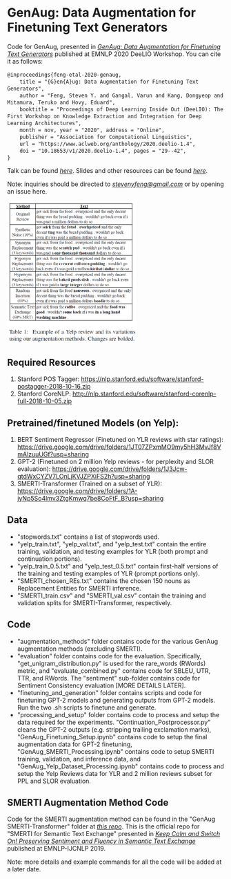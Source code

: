 # GenAug: Data Augmentation for Finetuning Text Generators
Code for GenAug, presented in [*GenAug: Data Augmentation for Finetuning Text Generators*](https://arxiv.org/abs/2010.01794) published at EMNLP 2020 DeeLIO Workshop. You can cite it as follows:
```
@inproceedings{feng-etal-2020-genaug,
    title = "{G}en{A}ug: Data Augmentation for Finetuning Text Generators",
    author = "Feng, Steven Y. and Gangal, Varun and Kang, Dongyeop and Mitamura, Teruko and Hovy, Eduard",
    booktitle = "Proceedings of Deep Learning Inside Out (DeeLIO): The First Workshop on Knowledge Extraction and Integration for Deep Learning Architectures",
    month = nov, year = "2020", address = "Online",
    publisher = "Association for Computational Linguistics",
    url = "https://www.aclweb.org/anthology/2020.deelio-1.4",
    doi = "10.18653/v1/2020.deelio-1.4", pages = "29--42",
}
```
Talk can be found [*here*](https://slideslive.com/38939727/genaug-data-augmentation-for-finetuning-text-generators). Slides and other resources can be found [*here*](https://styfeng.github.io/).

Note: inquiries should be directed to [*stevenyfeng@gmail.com*](mailto:stevenyfeng@gmail.com) or by opening an issue here.

<img src="GenAug_chart.png" alt="drawing" width="300"/>

## Required Resources
1. Stanford POS Tagger: https://nlp.stanford.edu/software/stanford-postagger-2018-10-16.zip
2. Stanford CoreNLP: http://nlp.stanford.edu/software/stanford-corenlp-full-2018-10-05.zip

## Pretrained/finetuned Models (on Yelp):
1. BERT Sentiment Regressor (Finetuned on YLR reviews with star ratings): https://drive.google.com/drive/folders/1JT07ZPxmMO9my5hH3MvJf8VmAlzuuUGf?usp=sharing
2. GPT-2 (Finetuned on 2 million Yelp reviews - for perplexity and SLOR evaluation): https://drive.google.com/drive/folders/1J3Jcw-qtdWxCYZV7LOnLjKVJZPXiFS2h?usp=sharing
3. SMERTI-Transformer (Trained on a subset of YLR): https://drive.google.com/drive/folders/1A-jyNp5So4lmv3ZtgKmwq7be8CoFtF_B?usp=sharing

## Data
- "stopwords.txt" contains a list of stopwords used.
- "yelp_train.txt", "yelp_val.txt", and "yelp_test.txt" contain the entire training, validation, and testing examples for YLR (both prompt and continuation portions).
- "yelp_train_0.5.txt" and "yelp_test_0.5.txt" contain first-half versions of the training and testing examples of YLR (prompt portions only).
- "SMERTI_chosen_REs.txt" contains the chosen 150 nouns as Replacement Entities for SMERTI inference.
- "SMERTI_train.csv" and "SMERTI_val.csv" contain the training and validation splits for SMERTI-Transformer, respectively.

## Code
- "augmentation_methods" folder contains code for the various GenAug augmentation methods (excluding SMERTI).
- "evaluation" folder contains code for the evaluation. Specifically, "get_unigram_distribution.py" is used for the rare_words (RWords) metric, and "evaluate_combined.py" contains code for SBLEU, UTR, TTR, and RWords. The "sentiment" sub-folder contains code for Sentiment Consistency evaluation [MORE DETAILS LATER].
- "finetuning_and_generation" folder contains scripts and code for finetuning GPT-2 models and generating outputs from GPT-2 models. Run the two .sh scripts to finetune and generate.
- "processing_and_setup" folder contains code to process and setup the data required for the experiments. "Continuation_Postprocessor.py" cleans the GPT-2 outputs (e.g. stripping trailing exclamation marks), "GenAug_Finetuning_Setup.ipynb" contains code to setup the final augmentation data for GPT-2 finetuning, "GenAug_SMERTI_Processing.ipynb" contains code to setup SMERTI training, validation, and inference data, and "GenAug_Yelp_Dataset_Processing.ipynb" contains code to process and setup the Yelp Reviews data for YLR and 2 million reviews subset for PPL and SLOR evaluation.

## SMERTI Augmentation Method Code
Code for the SMERTI augmentation method can be found in the "GenAug SMERTI-Transformer" folder at [*this repo*](https://github.com/styfeng/SMERTI).
This is the official repo for "SMERTI for Semantic Text Exchange" presented in [*Keep Calm and Switch On! Preserving Sentiment and Fluency in Semantic Text Exchange*](https://www.aclweb.org/anthology/D19-1272/) published at EMNLP-IJCNLP 2019.

Note: more details and example commands for all the code will be added at a later date.
